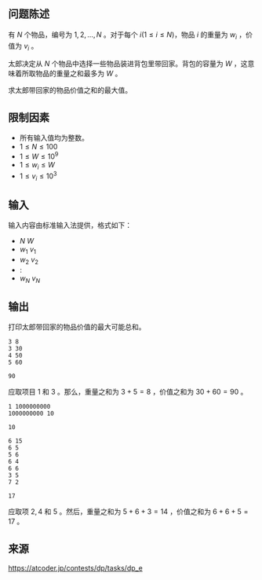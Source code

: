 ## 问题陈述

有 $N$ 个物品，编号为 $1, 2, \ldots, N$ 。对于每个 $i$($1 \leq i \leq N$)，物品 $i$ 的重量为 $w_i$ ，价值为 $v_i$ 。

太郎决定从 $N$ 个物品中选择一些物品装进背包里带回家。背包的容量为 $W$ ，这意味着所取物品的重量之和最多为 $W$ 。

求太郎带回家的物品价值之和的最大值。

## 限制因素

- 所有输入值均为整数。
- $1 \leq N \leq 100$
- $1 \leq W \leq 10^9$
- $1 \leq w_i \leq W$
- $1 \leq v_i \leq 10^3$

## 输入

输入内容由标准输入法提供，格式如下：

- $N$ $W$
- $w_1$ $v_1$
- $w_2$ $v_2$
- $:$
- $w_N$ $v_N$

## 输出

打印太郎带回家的物品价值的最大可能总和。

```input1
3 8
3 30
4 50
5 60
``` 

```output1
90
```

应取项目 $1$ 和 $3$ 。那么，重量之和为 $3 + 5 = 8$ ，价值之和为 $30 + 60 = 90$ 。

```input2
1 1000000000
1000000000 10
``` 

```output2
10
``` 

```input3
6 15
6 5
5 6
6 4
6 6
3 5
7 2
``` 

```output3
17
```

应取项 $2, 4$ 和 $5$ 。然后，重量之和为 $5 + 6 + 3 = 14$ ，价值之和为 $6 + 6 + 5 = 17$ 。

## 来源

https://atcoder.jp/contests/dp/tasks/dp_e